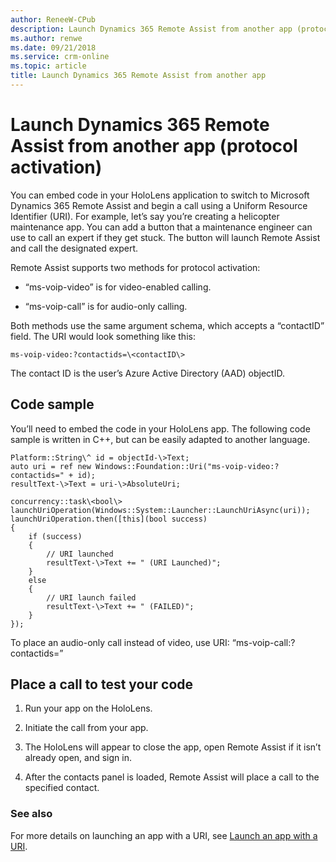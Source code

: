 ```yaml
---
author: ReneeW-CPub
description: Launch Dynamics 365 Remote Assist from another app (protocol activation)
ms.author: renwe
ms.date: 09/21/2018
ms.service: crm-online
ms.topic: article
title: Launch Dynamics 365 Remote Assist from another app
---
```


# Launch Dynamics 365 Remote Assist from another app (protocol activation)

You can embed code in your HoloLens application to switch to Microsoft Dynamics
365 Remote Assist and begin a call using a Uniform Resource Identifier (URI).
For example, let’s say you’re creating a helicopter maintenance app. You can add
a button that a maintenance engineer can use to call an expert if they get
stuck. The button will launch Remote Assist and call the designated expert.

Remote Assist supports two methods for protocol activation: 

-   “ms-voip-video” is for video-enabled calling.

-   “ms-voip-call” is for audio-only calling.

Both methods use the same argument schema, which accepts a “contactID” field.
The URI would look something like this:

`
ms-voip-video:?contactids=\<contactID\>
`

The contact ID is the user’s Azure Active Directory (AAD) objectID.

## Code sample

You’ll need to embed the code in your HoloLens app. The following code sample is
written in C++, but can be easily adapted to another language.

```
Platform::String\^ id = objectId-\>Text;
auto uri = ref new Windows::Foundation::Uri("ms-voip-video:?contactids=" + id);
resultText-\>Text = uri-\>AbsoluteUri; 

concurrency::task\<bool\> launchUriOperation(Windows::System::Launcher::LaunchUriAsync(uri));
launchUriOperation.then([this](bool success)   
{         
    if (success)         
    {             
        // URI launched  
        resultText-\>Text += " (URI Launched)"; 
    } 
    else         
    {             
        // URI launch failed             
        resultText-\>Text += " (FAILED)";
    }     
});  
```

To place an audio-only call instead of video, use URI: “ms-voip-call:?contactids=”

## Place a call to test your code

1.  Run your app on the HoloLens.

2.  Initiate the call from your app.

3.  The HoloLens will appear to close the app, open Remote Assist if it isn’t
    already open, and sign in.

4.  After the contacts panel is loaded, Remote Assist will place a call to the
    specified contact.

### See also

For more details on launching an app with a URI, see [Launch an app with a URI](<https://docs.microsoft.com/en-us/windows/uwp/launch-resume/launch-app-with-uri>).
